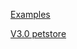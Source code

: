 [Examples](https://github.com/OAI/OpenAPI-Specification/tree/master/examples)

[V3.0 petstore](https://github.com/OAI/OpenAPI-Specification/blob/master/examples/v3.0/petstore.json)

